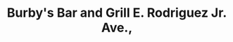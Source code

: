 ---
addr: ' E. Rodriguez Jr. Ave.,'
city: Quezon City
country: Philippines
description: E. Rodriguez Jr. Ave., Quezon City Quezon City
id: 4bb76c686edc76b0f926321c
lat: 14.60678861119099
lng: 121.07899188995361
title: Burby's Bar and Grill E. Rodriguez Jr. Ave.,
venue: Burby's Bar and Grill
---